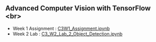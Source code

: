 ## Advanced Computer Vision with TensorFlow <br\>
- Week 1 Assignment : [C3W1_Assignment.ipynb](https://github.com/Lim-Calculus/Advanced-Computer-Vision-with-TensorFlow/blob/main/Advanced_Computer_Vision_with_Tensorflow_C3W1_Assignment.ipynb)
- Week 2 Lab : [C3_W2_Lab_2_Object_Detection.ipynb](https://github.com/Lim-Calculus/Advanced-Computer-Vision-with-TensorFlow/blob/main/Advanced_Computer_Vision_with_Tensorflow_C3_W2_Lab_2_Object_Detection.ipynb)
